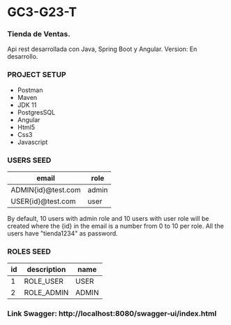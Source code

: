 # GC3-G23-T

### Tienda de Ventas.

Api rest desarrollada con Java, Spring Boot y Angular.
Version: En desarrollo.


### PROJECT SETUP

- Postman
- Maven
- JDK 11
- PostgresSQL
- Angular
- Html5
- Css3
- Javascript




### USERS SEED

| email              | role  |  
|--------------------|-------|
| ADMIN{id}@test.com | admin | 
| USER{id}@test.com  | user  | 

By default, 10 users with admin role and 10 users with user role will be created where the {id} in
the email is a number from 0 to 10 per role. All the users have "tienda1234" as password.

### ROLES SEED

| id |  description |  name   |
|----|--------------|---------| 
| 1  |  ROLE_USER   |  USER   |
| 2  |  ROLE_ADMIN  |  ADMIN  | 

### Link Swagger: http://localhost:8080/swagger-ui/index.html
